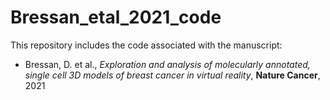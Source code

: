 # Bressan_etal_2021_code

This repository includes the code associated with the manuscript:

* Bressan, D. et al., _Exploration and analysis of molecularly annotated, single cell 3D models of breast cancer in virtual reality_, **Nature Cancer**, 2021

